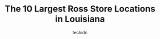 ---
layout: ampstory
image: https://i0.wp.com/www.depkes.org/wp-content/uploads/2023/06/ross-0-in-louisiana-1685968399.jpeg?resize=640,853
author: techidn
featured: false
description: Discover the impressive array of Ross options in Louisiana, where you can find 10 of the largest Ross establishments in the area. From renowned classics to hidden gems, Louisiana offers a di
title: The 10 Largest Ross Store Locations in Louisiana
cover:
   title: The 10 Largest Ross Store Locations in Louisiana
   subtitle: Rickpate
   background: https://www.depkes.org/wp-content/uploads/2023/06/ross-0-in-louisiana-1685968399.jpeg

pages: 
 - layout: thirds
   top: <h1>#1 Ross Dress for Less</h1>
   bottom: "<p>So attach Ill have my receipt I wouldve shopped  longer but instead I felt very uncomfortable the loss prevention  guy was following me around as if Im ste</p>"
   background: https://www.depkes.org/wp-content/uploads/2023/06/ross-1-in-louisiana-1685968400.jpeg
   backgroundblur: true
 - layout: thirds
   top: <h1>#2 Ross Dress for Less</h1>
   bottom: "<p>1745 Manhattan Blvd, Harvey, LA 70058, United States</p>"
   background: https://www.depkes.org/wp-content/uploads/2023/06/ross-2-in-louisiana-1685968400.jpeg
   cta:
      link: https://www.depkes.org/blog/the-10-largest-ross-store-locations-in-louisiana/
      text: The 10 Largest Ross Store Locations in Louisiana
 - layout: thirds
   top: <h1>#3 Ross Dress for Less</h1>
   bottom: "<p>1772 W Prien Lake Rd, Lake Charles, LA 70601, United States</p>"
   background: https://www.depkes.org/wp-content/uploads/2023/06/ross-3-in-louisiana-1685968400.jpeg
   cta:
      link: https://www.depkes.org/blog/the-10-largest-ross-store-locations-in-louisiana/
      text: The 10 Largest Ross Store Locations in Louisiana
 - layout: thirds
   top: <h1>#4 Ross Dress for Less</h1>
   bottom: "<p>8825 Memorial Blvd, Port Arthur, TX 77640, United States</p>"
   background: https://images.unsplash.com/photo-1546497974-b213c9efb599?ixlib=rb-4.0.3&ixid=MnwxMjA3fDB8MHxwaG90by1wYWdlfHx8fGVufDB8fHx8&auto=format&fit=crop&w=640&h=853&q=80
   cta:
      link: https://www.depkes.org/blog/the-10-largest-ross-store-locations-in-louisiana/
      text: The 10 Largest Ross Store Locations in Louisiana
 - layout: thirds
   top: <h1>#5 Ross Dress for Less</h1>
   bottom: "<p>2950 Meadow Creek Dr, Bossier City, LA 71111, United States</p>"
   background: https://images.unsplash.com/photo-1615749413727-825b59a857b5?ixlib=rb-4.0.3&ixid=MnwxMjA3fDB8MHxwaG90by1wYWdlfHx8fGVufDB8fHx8&auto=format&fit=crop&w=640&h=853&q=80
   cta:
      link: https://www.depkes.org/blog/the-10-largest-ross-store-locations-in-louisiana/
      text: The 10 Largest Ross Store Locations in Louisiana
 - layout: thirds
   top: <h1>#6 Ross Dress for Less</h1>
   bottom: "<p>4403 Ambassador Caffery Pkwy, Lafayette, LA 70508, United States</p>"
   background: https://images.unsplash.com/photo-1534312527009-56c7016453e6?ixlib=rb-4.0.3&ixid=MnwxMjA3fDB8MHxwaG90by1wYWdlfHx8fGVufDB8fHx8&auto=format&fit=crop&w=640&h=853&q=80
   cta:
      link: https://www.depkes.org/blog/the-10-largest-ross-store-locations-in-louisiana/
      text: The 10 Largest Ross Store Locations in Louisiana
 - layout: thirds
   top: <h1>#7 Ross Dress for Less</h1>
   bottom: "<p>3221 Louisiana Ave, Lafayette, LA 70501, United States</p>"
   background: https://images.unsplash.com/photo-1602536052359-ef94c21c5948?ixlib=rb-4.0.3&ixid=MnwxMjA3fDB8MHxwaG90by1wYWdlfHx8fGVufDB8fHx8&auto=format&fit=crop&w=640&h=853&q=80
   cta:
      link: https://www.depkes.org/blog/the-10-largest-ross-store-locations-in-louisiana/
      text: The 10 Largest Ross Store Locations in Louisiana
 - layout: thirds
   middle: Continue reading...
   background: https://images.unsplash.com/photo-1496096265110-f83ad7f96608?ixlib=rb-4.0.3&ixid=MnwxMjA3fDB8MHxwaG90by1wYWdlfHx8fGVufDB8fHx8&auto=format&fit=crop&w=640&h=853&q=80
   cta:
      link: https://www.depkes.org/blog/the-10-largest-ross-store-locations-in-louisiana/
      text: The 10 Largest Ross Store Locations in Louisiana
      
---